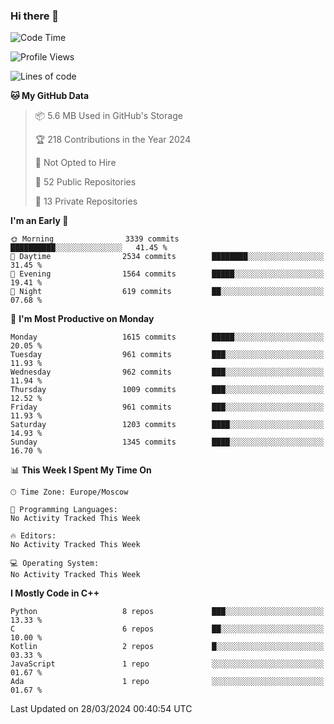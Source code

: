 ### Hi there 👋

<!--
**SemenMartynov/SemenMartynov** is a ✨ _special_ ✨ repository because its `README.md` (this file) appears on your GitHub profile.

Here are some ideas to get you started:

- 🔭 I’m currently working on ...
- 🌱 I’m currently learning ...
- 👯 I’m looking to collaborate on ...
- 🤔 I’m looking for help with ...
- 💬 Ask me about ...
- 📫 How to reach me: ...
- 😄 Pronouns: ...
- ⚡ Fun fact: ...
-->

<!--START_SECTION:waka-->
![Code Time](http://img.shields.io/badge/Code%20Time-0%20secs-blue)

![Profile Views](http://img.shields.io/badge/Profile%20Views-1-blue)

![Lines of code](https://img.shields.io/badge/From%20Hello%20World%20I%27ve%20Written-6.8%20million%20lines%20of%20code-blue)

**🐱 My GitHub Data** 

> 📦 5.6 MB Used in GitHub's Storage 
 > 
> 🏆 218 Contributions in the Year 2024
 > 
> 🚫 Not Opted to Hire
 > 
> 📜 52 Public Repositories 
 > 
> 🔑 13 Private Repositories 
 > 
**I'm an Early 🐤** 

```text
🌞 Morning                3339 commits        ██████████░░░░░░░░░░░░░░░   41.45 % 
🌆 Daytime                2534 commits        ████████░░░░░░░░░░░░░░░░░   31.45 % 
🌃 Evening                1564 commits        █████░░░░░░░░░░░░░░░░░░░░   19.41 % 
🌙 Night                  619 commits         ██░░░░░░░░░░░░░░░░░░░░░░░   07.68 % 
```
📅 **I'm Most Productive on Monday** 

```text
Monday                   1615 commits        █████░░░░░░░░░░░░░░░░░░░░   20.05 % 
Tuesday                  961 commits         ███░░░░░░░░░░░░░░░░░░░░░░   11.93 % 
Wednesday                962 commits         ███░░░░░░░░░░░░░░░░░░░░░░   11.94 % 
Thursday                 1009 commits        ███░░░░░░░░░░░░░░░░░░░░░░   12.52 % 
Friday                   961 commits         ███░░░░░░░░░░░░░░░░░░░░░░   11.93 % 
Saturday                 1203 commits        ████░░░░░░░░░░░░░░░░░░░░░   14.93 % 
Sunday                   1345 commits        ████░░░░░░░░░░░░░░░░░░░░░   16.70 % 
```


📊 **This Week I Spent My Time On** 

```text
🕑︎ Time Zone: Europe/Moscow

💬 Programming Languages: 
No Activity Tracked This Week

🔥 Editors: 
No Activity Tracked This Week

💻 Operating System: 
No Activity Tracked This Week
```

**I Mostly Code in C++** 

```text
Python                   8 repos             ███░░░░░░░░░░░░░░░░░░░░░░   13.33 % 
C                        6 repos             ██░░░░░░░░░░░░░░░░░░░░░░░   10.00 % 
Kotlin                   2 repos             █░░░░░░░░░░░░░░░░░░░░░░░░   03.33 % 
JavaScript               1 repo              ░░░░░░░░░░░░░░░░░░░░░░░░░   01.67 % 
Ada                      1 repo              ░░░░░░░░░░░░░░░░░░░░░░░░░   01.67 % 
```




 Last Updated on 28/03/2024 00:40:54 UTC
<!--END_SECTION:waka-->